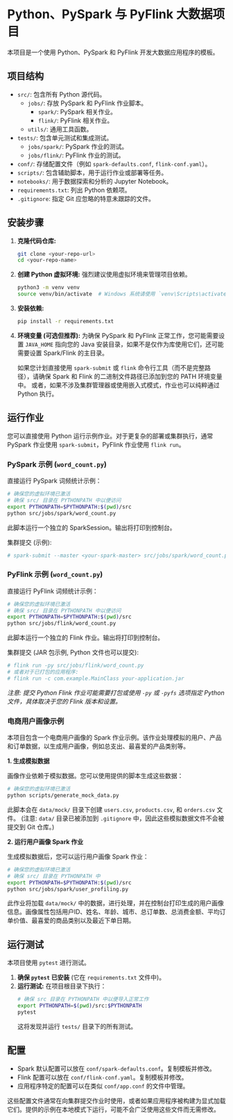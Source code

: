 # Python、PySpark 与 PyFlink 大数据项目

本项目是一个使用 Python、PySpark 和 PyFlink 开发大数据应用程序的模板。

## 项目结构

- `src/`: 包含所有 Python 源代码。
  - `jobs/`: 存放 PySpark 和 PyFlink 作业脚本。
    - `spark/`: PySpark 相关作业。
    - `flink/`: PyFlink 相关作业。
  - `utils/`: 通用工具函数。
- `tests/`: 包含单元测试和集成测试。
  - `jobs/spark/`: PySpark 作业的测试。
  - `jobs/flink/`: PyFlink 作业的测试。
- `conf/`: 存储配置文件（例如 `spark-defaults.conf`, `flink-conf.yaml`）。
- `scripts/`: 包含辅助脚本，用于运行作业或部署等任务。
- `notebooks/`: 用于数据探索和分析的 Jupyter Notebook。
- `requirements.txt`: 列出 Python 依赖项。
- `.gitignore`: 指定 Git 应忽略的特意未跟踪的文件。

## 安装步骤

1.  **克隆代码仓库:**
    ```bash
    git clone <your-repo-url>
    cd <your-repo-name>
    ```

2.  **创建 Python 虚拟环境:**
    强烈建议使用虚拟环境来管理项目依赖。
    ```bash
    python3 -m venv venv
    source venv/bin/activate  # Windows 系统请使用 `venv\Scripts\activate`
    ```

3.  **安装依赖:**
    ```bash
    pip install -r requirements.txt
    ```

4.  **环境变量 (可选但推荐):**
    为确保 PySpark 和 PyFlink 正常工作，您可能需要设置 `JAVA_HOME` 指向您的 Java 安装目录，如果不是仅作为库使用它们，还可能需要设置 Spark/Flink 的主目录。
    
    如果您计划直接使用 `spark-submit` 或 `flink` 命令行工具（而不是完整路径），请确保 Spark 和 Flink 的二进制文件路径已添加到您的 PATH 环境变量中。
    或者，如果不涉及集群管理器或使用嵌入式模式，作业也可以纯粹通过 Python 执行。

## 运行作业

您可以直接使用 Python 运行示例作业。对于更复杂的部署或集群执行，通常 PySpark 作业使用 `spark-submit`，PyFlink 作业使用 `flink run`。

### PySpark 示例 (`word_count.py`)

直接运行 PySpark 词频统计示例：
```bash
# 确保您的虚拟环境已激活
# 确保 src/ 目录在 PYTHONPATH 中以便访问
export PYTHONPATH=$PYTHONPATH:$(pwd)/src 
python src/jobs/spark/word_count.py
```
此脚本运行一个独立的 SparkSession。输出将打印到控制台。

集群提交 (示例):
```bash
# spark-submit --master <your-spark-master> src/jobs/spark/word_count.py
```

### PyFlink 示例 (`word_count.py`)

直接运行 PyFlink 词频统计示例：
```bash
# 确保您的虚拟环境已激活
# 确保 src/ 目录在 PYTHONPATH 中以便访问
export PYTHONPATH=$PYTHONPATH:$(pwd)/src
python src/jobs/flink/word_count.py
```
此脚本运行一个独立的 Flink 作业。输出将打印到控制台。

集群提交 (JAR 包示例, Python 文件也可以提交):
```bash
# flink run -py src/jobs/flink/word_count.py
# 或者对于已打包的应用程序:
# flink run -c com.example.MainClass your-application.jar
```
*注意: 提交 Python Flink 作业可能需要打包或使用 `-py` 或 `-pyfs` 选项指定 Python 文件，具体取决于您的 Flink 版本和设置。*

### 电商用户画像示例

本项目包含一个电商用户画像的 Spark 作业示例。该作业处理模拟的用户、产品和订单数据，以生成用户画像，例如总支出、最喜爱的产品类别等。

**1. 生成模拟数据**

画像作业依赖于模拟数据。您可以使用提供的脚本生成这些数据：

```bash
# 确保您的虚拟环境已激活
python scripts/generate_mock_data.py
```
此脚本会在 `data/mock/` 目录下创建 `users.csv`, `products.csv`, 和 `orders.csv` 文件。
(注意: `data/` 目录已被添加到 `.gitignore` 中，因此这些模拟数据文件不会被提交到 Git 仓库。)

**2. 运行用户画像 Spark 作业**

生成模拟数据后，您可以运行用户画像 Spark 作业：

```bash
# 确保您的虚拟环境已激活
# 确保 src/ 目录在 PYTHONPATH 中
export PYTHONPATH=$PYTHONPATH:$(pwd)/src
python src/jobs/spark/user_profiling.py
```
此作业将加载 `data/mock/` 中的数据，进行处理，并在控制台打印生成的用户画像信息。画像属性包括用户ID、姓名、年龄、城市、总订单数、总消费金额、平均订单价值、最喜爱的商品类别以及最近下单日期。

## 运行测试

本项目使用 `pytest` 进行测试。

1.  **确保 `pytest` 已安装** (它在 `requirements.txt` 文件中)。
2.  **运行测试:**
    在项目根目录下执行：
    ```bash
    # 确保 src 目录在 PYTHONPATH 中以便导入正常工作
    export PYTHONPATH=$(pwd)/src:$PYTHONPATH 
    pytest
    ```
    这将发现并运行 `tests/` 目录下的所有测试。

## 配置

-   Spark 默认配置可以放在 `conf/spark-defaults.conf`。复制模板并修改。
-   Flink 配置可以放在 `conf/flink-conf.yaml`。复制模板并修改。
-   应用程序特定的配置可以在类似 `conf/app.conf` 的文件中管理。

这些配置文件通常在向集群提交作业时使用，或者如果应用程序被构建为显式加载它们。提供的示例在本地模式下运行，可能不会广泛使用这些文件而无需修改。
